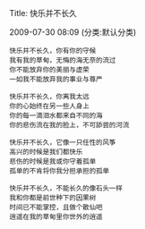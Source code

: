 Title: 快乐并不长久

2009-07-30 08:09 (分类:默认分类)
 
```
快乐并不长久，你有你的守候
我有我的草甸，无悔的海无奈的流过
你不能放弃你的美丽与虚荣
一如我不能放弃我的事业与尊严

快乐并不长久，你离我太远
你的心始终在另一些人身上
你的每一滴泪水都来自不同的海
你的悲伤流在我的脸上，不可舔尝的河流

快乐并不长久，它像一只任性的风筝
高兴的时候是我们都快乐
悲伤的时候是我或你守着孤单
孤单的不肯将你我分担承担的孤单

快乐并不长久，不能长久的像石头一样
我和你都是前世种下的因果树
时间已不能掌控，且做个散仙吧
逍遥在我的草甸里你世外的逍遥
```
